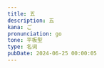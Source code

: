 ```yaml
---
title: 五
description: 五
kana: ご
pronunciation: go
tone: 平板型
type: 名词
pubDate: 2024-06-25 00:00:05
---
```

